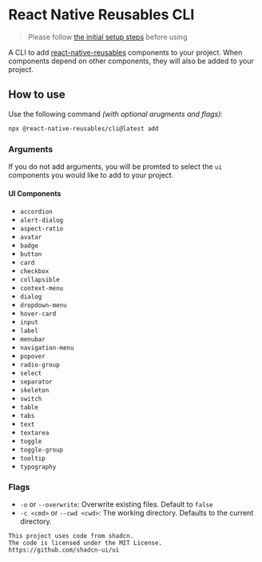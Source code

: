 # React Native Reusables CLI

> Please follow [the initial setup steps](https://rnr-docs.vercel.app/getting-started/initial-setup/) before using

A CLI to add [react-native-reusables](https://rnr-docs.vercel.app/getting-started/introduction/) components to your project. When components depend on other components, they will also be added to your project.

## How to use

Use the following command _(with optional arugments and flags)_:

```bash
npx @react-native-reusables/cli@latest add
```

### Arguments

If you do not add arguments, you will be promted to select the `ui` components you would like to add to your project.

#### UI Components

- `accordion`
- `alert-dialog`
- `aspect-ratio`
- `avatar`
- `badge`
- `button`
- `card`
- `checkbox`
- `collapsible`
- `context-menu`
- `dialog`
- `dropdown-menu`
- `hover-card`
- `input`
- `label`
- `menubar`
- `navigation-menu`
- `popover`
- `radio-group`
- `select`
- `separator`
- `skeleton`
- `switch`
- `table`
- `tabs`
- `text`
- `textarea`
- `toggle`
- `toggle-group`
- `tooltip`
- `typography`

### Flags

- `-o` or `--overwrite`: Overwrite existing files. Default to `false`
- `-c <cmd>` or `--cwd <cwd>`: The working directory. Defaults to the current directory.

```mdx
This project uses code from shadcn.
The code is licensed under the MIT License.
https://github.com/shadcn-ui/ui
```
